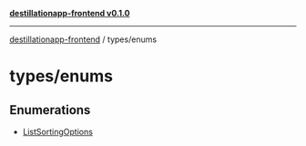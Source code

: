 [**destillationapp-frontend v0.1.0**](../../README.md)

***

[destillationapp-frontend](../../modules.md) / types/enums

# types/enums

## Enumerations

- [ListSortingOptions](enumerations/ListSortingOptions.md)
